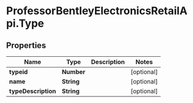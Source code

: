 # ProfessorBentleyElectronicsRetailApi.Type

## Properties
Name | Type | Description | Notes
------------ | ------------- | ------------- | -------------
**typeid** | **Number** |  | [optional] 
**name** | **String** |  | [optional] 
**typeDescription** | **String** |  | [optional] 
